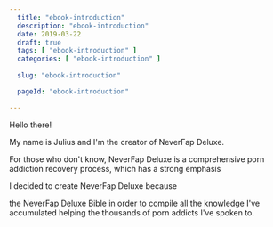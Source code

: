```yaml
---
  title: "ebook-introduction"
  description: "ebook-introduction"
  date: 2019-03-22
  draft: true
  tags: [ "ebook-introduction" ]
  categories: [ "ebook-introduction" ]
  
  slug: "ebook-introduction"

  pageId: "ebook-introduction"

---
```


Hello there!

My name is Julius and I'm the creator of NeverFap Deluxe.

For those who don't know, NeverFap Deluxe is a comprehensive porn addiction recovery process, which has a strong emphasis

I decided to create NeverFap Deluxe because 


the NeverFap Deluxe Bible in order to compile all the knowledge I've accumulated helping the thousands of porn addicts I've spoken to.


